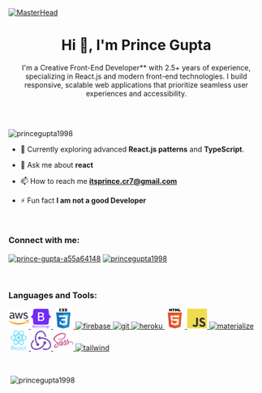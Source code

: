 [![MasterHead](https://media.licdn.com/dms/image/v2/D5616AQFk3XW1CbC-NQ/profile-displaybackgroundimage-shrink_350_1400/profile-displaybackgroundimage-shrink_350_1400/0/1730478776420?e=1738195200&v=beta&t=wW2Tj_zaFFca-ykfsjKthu-tfRh1Y0xeE4GPjV5fPxY)](#)

<h1 align="center">Hi 👋, I'm Prince Gupta</h1>
<p align="center">I'm a Creative Front-End Developer** with 2.5+ years of experience, specializing in React.js and modern front-end technologies. I build responsive, scalable web applications that prioritize seamless user experiences and accessibility.</p>
<br><br>
<p align="left"> <img src="https://komarev.com/ghpvc/?username=princegupta1998&label=Profile%20views&color=0e75b6&style=flat" alt="princegupta1998" /> </p>

- 🌱 Currently exploring advanced **React.js patterns** and **TypeScript**.

- 💬 Ask me about **react**

- 📫 How to reach me **itsprince.cr7@gmail.com**

- ⚡ Fun fact **I am not a good Developer**
<br>
<h3 align="left">Connect with me:</h3>
<p align="left">
<a href="https://linkedin.com/in/prince-gupta-a55a64148" target="blank"><img align="center" src="https://raw.githubusercontent.com/rahuldkjain/github-profile-readme-generator/master/src/images/icons/Social/linked-in-alt.svg" alt="prince-gupta-a55a64148" height="30" width="40" /></a>
<a href="https://codesandbox.com/princegupta1998" target="blank"><img align="center" src="https://raw.githubusercontent.com/rahuldkjain/github-profile-readme-generator/master/src/images/icons/Social/codesandbox.svg" alt="princegupta1998" height="30" width="40" /></a>
</p>
<br>
<h3 align="left">Languages and Tools:</h3>
<p align="left"> <a href="https://aws.amazon.com" target="_blank" rel="noreferrer"> <img src="https://raw.githubusercontent.com/devicons/devicon/master/icons/amazonwebservices/amazonwebservices-original-wordmark.svg" alt="aws" width="40" height="40"/> </a> <a href="https://getbootstrap.com" target="_blank" rel="noreferrer"> <img src="https://raw.githubusercontent.com/devicons/devicon/master/icons/bootstrap/bootstrap-plain-wordmark.svg" alt="bootstrap" width="40" height="40"/> </a> <a href="https://www.w3schools.com/css/" target="_blank" rel="noreferrer"> <img src="https://raw.githubusercontent.com/devicons/devicon/master/icons/css3/css3-original-wordmark.svg" alt="css3" width="40" height="40"/> </a> <a href="https://firebase.google.com/" target="_blank" rel="noreferrer"> <img src="https://www.vectorlogo.zone/logos/firebase/firebase-icon.svg" alt="firebase" width="40" height="40"/> </a> <a href="https://git-scm.com/" target="_blank" rel="noreferrer"> <img src="https://www.vectorlogo.zone/logos/git-scm/git-scm-icon.svg" alt="git" width="40" height="40"/> </a> <a href="https://heroku.com" target="_blank" rel="noreferrer"> <img src="https://www.vectorlogo.zone/logos/heroku/heroku-icon.svg" alt="heroku" width="40" height="40"/> </a> <a href="https://www.w3.org/html/" target="_blank" rel="noreferrer"> <img src="https://raw.githubusercontent.com/devicons/devicon/master/icons/html5/html5-original-wordmark.svg" alt="html5" width="40" height="40"/> </a> <a href="https://developer.mozilla.org/en-US/docs/Web/JavaScript" target="_blank" rel="noreferrer"> <img src="https://raw.githubusercontent.com/devicons/devicon/master/icons/javascript/javascript-original.svg" alt="javascript" width="40" height="40"/> </a> <a href="https://materializecss.com/" target="_blank" rel="noreferrer"> <img src="https://raw.githubusercontent.com/prplx/svg-logos/5585531d45d294869c4eaab4d7cf2e9c167710a9/svg/materialize.svg" alt="materialize" width="40" height="40"/> </a> <a href="https://reactjs.org/" target="_blank" rel="noreferrer"> <img src="https://raw.githubusercontent.com/devicons/devicon/master/icons/react/react-original-wordmark.svg" alt="react" width="40" height="40"/> </a> <a href="https://redux.js.org" target="_blank" rel="noreferrer"> <img src="https://raw.githubusercontent.com/devicons/devicon/master/icons/redux/redux-original.svg" alt="redux" width="40" height="40"/> </a> <a href="https://sass-lang.com" target="_blank" rel="noreferrer"> <img src="https://raw.githubusercontent.com/devicons/devicon/master/icons/sass/sass-original.svg" alt="sass" width="40" height="40"/> </a> <a href="https://tailwindcss.com/" target="_blank" rel="noreferrer"> <img src="https://www.vectorlogo.zone/logos/tailwindcss/tailwindcss-icon.svg" alt="tailwind" width="40" height="40"/> </a> </p>
<br>
<p>&nbsp;<img align="center" src="https://github-readme-stats.vercel.app/api?username=princegupta1998&show_icons=true&locale=en" alt="princegupta1998" /></p>
